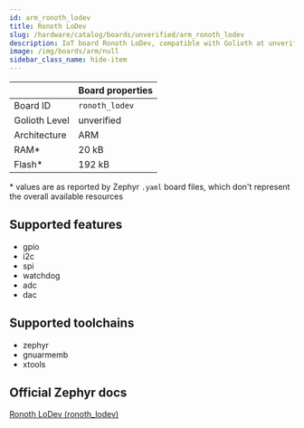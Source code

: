 ```yaml
---
id: arm_ronoth_lodev
title: Ronoth LoDev
slug: /hardware/catalog/boards/unverified/arm_ronoth_lodev
description: IoT board Ronoth LoDev, compatible with Golioth at unverified level.
image: /img/boards/arm/null
sidebar_class_name: hide-item
---
```


[//]: # (This is an auto-generated file, do not edit! Changes to it will be lost upon re-generation)



|                | Board properties     |
| -------------  | -------------------- |
| Board ID       | `ronoth_lodev` |
| Golioth Level  | unverified       |
| Architecture   | ARM |
| RAM*           | 20 kB |
| Flash*         | 192 kB |

\* values are as reported by Zephyr `.yaml` board files, which don't represent the overall available resources



## Supported features

* gpio
* i2c
* spi
* watchdog
* adc
* dac

## Supported toolchains

* zephyr
* gnuarmemb
* xtools

## Official Zephyr docs

[Ronoth LoDev (ronoth_lodev)](https://docs.zephyrproject.org/latest/boards/arm/ronoth_lodev/doc/index.html)
